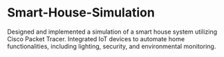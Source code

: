 # Smart-House-Simulation
Designed and implemented a simulation of a smart house system utilizing Cisco Packet Tracer. Integrated IoT devices to automate home functionalities, including lighting, security, and environmental monitoring.
